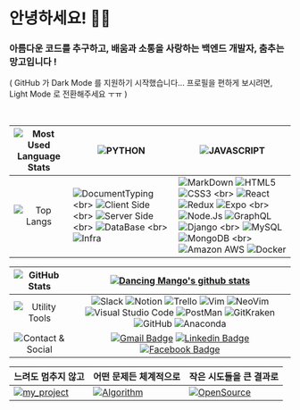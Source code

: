 # 안녕하세요! 👋😝

### 아름다운 코드를 추구하고, 배움과 소통을 사랑하는 백엔드 개발자, 춤추는 망고입니다 !
( GitHub 가 Dark Mode 를 지원하기 시작했습니다... 프로필을 편하게 보시려면, Light Mode 로 전환해주세요 ㅜㅠ )

<br>

| ![Most Used Language Stats](https://img.shields.io/badge/Most%20Used%20Language%20Stats-rgba(255,255,255,0)?style=for-the-badge) | ![PYTHON](https://img.shields.io/badge/-%E2%98%85%E2%98%85%E2%98%85%E2%98%86%E2%98%86-3776AB?style=for-the-badge&logo=Python&logoColor=3776AB&colorA=333333) | ![JAVASCRIPT](https://img.shields.io/badge/-%E2%98%85%E2%98%85%E2%98%85%E2%98%86%E2%98%86-F7DF1E?style=for-the-badge&logo=javascript&logoColor=F7DF1E&colorA=333333) |
|:-:|-|-|
| ![Top Langs](https://github-readme-stats.vercel.app/api/top-langs/?username=ensia96&layout=compact&exclude_repo=ensia96.github.io&langs_count=4) | ![DocumentTyping](https://img.shields.io/badge/DocumentTyping-rgba(255,255,255,0)?style=for-the-badge) <br> ![Client Side](https://img.shields.io/badge/Client%20Side-rgba(255,255,255,0)?style=for-the-badge) <br> ![Server Side](https://img.shields.io/badge/Server%20Side-rgba(255,255,255,0)?style=for-the-badge) <br> ![DataBase](https://img.shields.io/badge/DataBase-rgba(255,255,255,0)?style=for-the-badge) <br> ![Infra](https://img.shields.io/badge/Infra-rgba(255,255,255,0)?style=for-the-badge) | ![MarkDown](https://img.shields.io/badge/--rgba(255,255,255,0)?style=for-the-badge&logo=MarkDown&logoColor=000000) ![HTML5](https://img.shields.io/badge/--rgba(255,255,255,0)?style=for-the-badge&logo=HTML5&logoColor=E34F26) ![CSS3](https://img.shields.io/badge/--rgba(255,255,255,0)?style=for-the-badge&logo=CSS3&logoColor=1572B6) <br> ![React](https://img.shields.io/badge/--rgba(255,255,255,0)?style=for-the-badge&logo=React&logoColor=61DAFB) ![Redux](https://img.shields.io/badge/--rgba(255,255,255,0)?style=for-the-badge&logo=Redux&logoColor=764ABC) ![Expo](https://img.shields.io/badge/--rgba(255,255,255,0)?style=for-the-badge&logo=Expo&logoColor=000020) <br> ![Node.Js](https://img.shields.io/badge/--rgba(255,255,255,0)?style=for-the-badge&logo=Node.js&logoColor=339933) ![GraphQL](https://img.shields.io/badge/--rgba(255,255,255,0)?style=for-the-badge&logo=GraphQL&logoColor=E10098 ) ![Django](https://img.shields.io/badge/--rgba(255,255,255,0)?style=for-the-badge&logo=Django&logoColor=092E20) <br> ![MySQL](https://img.shields.io/badge/--rgba(255,255,255,0)?style=for-the-badge&logo=MySQL&logoColor=4479A1) ![MongoDB](https://img.shields.io/badge/--rgba(255,255,255,0)?style=for-the-badge&logo=MongoDB&logoColor=47A248) <br> ![Amazon AWS](https://img.shields.io/badge/--rgba(255,255,255,0)?style=for-the-badge&logo=Amazon%20AWS&logoColor=232F3E) ![Docker](https://img.shields.io/badge/--rgba(255,255,255,0)?style=for-the-badge&logo=Docker&logoColor=2496ED) |

| ![GitHub Stats](https://img.shields.io/badge/GitHub%20Stats-rgba(255,255,255,0)?style=for-the-badge) | [![Dancing Mango's github stats](https://github-readme-stats.vercel.app/api?username=ensia96&count_private=true&show_icons=true&theme=gruvbox&locale=kr)](https://github.com/ensia96) |
|:-:|:-:|
| ![Utility Tools](https://img.shields.io/badge/Utility%20Tools-rgba(255,255,255,0)?style=for-the-badge) | ![Slack](https://img.shields.io/badge/--rgba(255,255,255,0)?style=for-the-badge&logo=Slack&logoColor=4A154B) ![Notion](https://img.shields.io/badge/--rgba(255,255,255,0)?style=for-the-badge&logo=Notion&logoColor=000000) ![Trello](https://img.shields.io/badge/--rgba(255,255,255,0)?style=for-the-badge&logo=Trello&logoColor=0079BF) ![Vim](https://img.shields.io/badge/--rgba(255,255,255,0)?style=for-the-badge&logo=Vim&logoColor=019733) ![NeoVim](https://img.shields.io/badge/--rgba(255,255,255,0)?style=for-the-badge&logo=NeoVim&logoColor=57A143) ![Visual Studio Code](https://img.shields.io/badge/--rgba(255,255,255,0)?style=for-the-badge&logo=Visual%20Studio%20Code&logoColor=007ACC) ![PostMan](https://img.shields.io/badge/--rgba(255,255,255,0)?style=for-the-badge&logo=PostMan&logoColor=FF6C37) ![GitKraken](https://img.shields.io/badge/--rgba(255,255,255,0)?style=for-the-badge&logo=GitKraken&logoColor=179287) ![GitHub](https://img.shields.io/badge/--rgba(255,255,255,0)?style=for-the-badge&logo=GitHub&logoColor=181717) ![Anaconda](https://img.shields.io/badge/--rgba(255,255,255,0)?style=for-the-badge&logo=Anaconda&logoColor=42B029) |
| ![Contact & Social](https://img.shields.io/badge/Contact%20&%20Social-rgba(255,255,255,0)?style=for-the-badge) | [![Gmail Badge](https://img.shields.io/badge/Gmail-d14836?style=flat-square&logo=Gmail&logoColor=white&link=mailto:ensia96@gmail.com)](mailto:ensia96@gmail.com) [![Linkedin Badge](https://img.shields.io/badge/-LinkedIn-blue?style=flat-square&logo=Linkedin&logoColor=white&link=https://https://www.linkedin.com/in/ensia96/)](https://www.linkedin.com/in/ensia96/) [![Facebook Badge](https://img.shields.io/badge/facebook-1877f2?style=flat-square&logo=facebook&logoColor=white&link=https://www.facebook.com/profile.php?id=100005786230677)](https://www.facebook.com/profile.php?id=100005786230677) |

| 느려도 멈추지 않고 | 어떤 문제든 체계적으로 | 작은 시도들을 큰 결과로 |
|-|-|-|
| [![my_project](https://github-readme-stats.vercel.app/api/pin/?username=ensia96&repo=my_project)](https://github.com/ensia96/my_project) | [![Algorithm](https://github-readme-stats.vercel.app/api/pin/?username=ensia96&repo=Algorithm)](https://github.com/ensia96/Algorithm) | [![OpenSource](https://github-readme-stats.vercel.app/api/pin/?username=ensia96&repo=OpenSource)](https://github.com/ensia96/OpenSource) |

<!--
### 😝 Hi there 👋

**ensia96/ensia96** is a ✨ _special_ ✨ repository because its `README.md` (this file) appears on your GitHub profile.

| ![Contact & Social](https://img.shields.io/badge/Contact&Social-FFFFFF?style=for-the-badge) | [![Gmail Badge](https://img.shields.io/badge/Gmail-d14836?style=flat-square&logo=Gmail&logoColor=white&link=mailto:ensia96@gmail.com)](mailto:ensia96@gmail.com) [![Linkedin Badge](https://img.shields.io/badge/-LinkedIn-blue?style=flat-square&logo=Linkedin&logoColor=white&link=https://https://www.linkedin.com/in/ensia96/)](https://www.linkedin.com/in/ensia96/) [![Facebook Badge](https://img.shields.io/badge/facebook-1877f2?style=flat-square&logo=facebook&logoColor=white&link=https://www.facebook.com/profile.php?id=100005786230677)](https://www.facebook.com/profile.php?id=100005786230677) [![Instagram Badge](http://img.shields.io/badge/-Instagram-white?style=flat-square&logo=instagram&link=https://www.instagram.com/ensia96/)](https://www.instagram.com/ensia96/) |
|:-:|-|
| ![Languages](https://img.shields.io/badge/Languages-FFFFFF?style=for-the-badge) | ![PYTHON](https://img.shields.io/badge/PYTHON-%E2%98%85%E2%98%85%E2%98%85%E2%98%85%E2%98%86-0696D7?style=for-the-badge&logo=Python&logoColor=0696D7) ![JAVASCRIPT](https://img.shields.io/badge/JAVASCRIPT-%E2%98%85%E2%98%85%E2%98%85%E2%98%86%E2%98%86-FFE114?style=for-the-badge&logo=javascript&logoColor=FFE114) ![GO](https://img.shields.io/badge/Go-%E2%98%86-3edafa?style=for-the-badge&logo=Go&logoColor=3edafa) |
| ![Skills](https://img.shields.io/badge/Skills-FFFFFF?style=for-the-badge) | ![HTML5](https://img.shields.io/badge/--FFFFFF?style=for-the-badge&logo=HTML5&logoColor=E34F26) ![CSS3](https://img.shields.io/badge/--FFFFFF?style=for-the-badge&logo=CSS3&logoColor=1572B6) ![MarkDown](https://img.shields.io/badge/--FFFFFF?style=for-the-badge&logo=MarkDown&logoColor=000000) ![React](https://img.shields.io/badge/--FFFFFF?style=for-the-badge&logo=React&logoColor=61DAFB) ![Redux](https://img.shields.io/badge/--FFFFFF?style=for-the-badge&logo=Redux&logoColor=764ABC) ![Expo](https://img.shields.io/badge/--FFFFFF?style=for-the-badge&logo=Expo&logoColor=000020) ![Node.Js](https://img.shields.io/badge/--FFFFFF?style=for-the-badge&logo=Node.js&logoColor=339933) ![GraphQL](https://img.shields.io/badge/--FFFFFF?style=for-the-badge&logo=GraphQL&logoColor=E10098 ) ![Django](https://img.shields.io/badge/--FFFFFF?style=for-the-badge&logo=Django&logoColor=092E20) ![MySQL](https://img.shields.io/badge/--FFFFFF?style=for-the-badge&logo=MySQL&logoColor=4479A1) ![MongoDB](https://img.shields.io/badge/--FFFFFF?style=for-the-badge&logo=MongoDB&logoColor=47A248) ![Amazon AWS](https://img.shields.io/badge/--FFFFFF?style=for-the-badge&logo=Amazon%20AWS&logoColor=232F3E) ![Docker](https://img.shields.io/badge/--FFFFFF?style=for-the-badge&logo=Docker&logoColor=2496ED) |
| ![Tools](https://img.shields.io/badge/Tools-FFFFFF?style=for-the-badge) | ![Slack](https://img.shields.io/badge/--FFFFFF?style=for-the-badge&logo=Slack&logoColor=4A154B) ![Notion](https://img.shields.io/badge/--FFFFFF?style=for-the-badge&logo=Notion&logoColor=000000) ![Trello](https://img.shields.io/badge/--FFFFFF?style=for-the-badge&logo=Trello&logoColor=0079BF) ![Vim](https://img.shields.io/badge/--FFFFFF?style=for-the-badge&logo=Vim&logoColor=019733) ![NeoVim](https://img.shields.io/badge/--FFFFFF?style=for-the-badge&logo=NeoVim&logoColor=57A143) ![Visual Studio Code](https://img.shields.io/badge/--FFFFFF?style=for-the-badge&logo=Visual%20Studio%20Code&logoColor=007ACC) ![PostMan](https://img.shields.io/badge/--FFFFFF?style=for-the-badge&logo=PostMan&logoColor=FF6C37) ![GitKraken](https://img.shields.io/badge/--FFFFFF?style=for-the-badge&logo=GitKraken&logoColor=179287) ![GitHub](https://img.shields.io/badge/--FFFFFF?style=for-the-badge&logo=GitHub&logoColor=181717) |
| ![Status](https://img.shields.io/badge/Status-FFFFFF?style=for-the-badge) | [![Dancing Mango's github stats](https://github-readme-stats.vercel.app/api?username=ensia96&count_private=true&show_icons=true&theme=gruvbox)](https://github.com/ensia96) |

![Top Langs](https://github-readme-stats.vercel.app/api/top-langs/?username=ensia96&layout=compact&exclude_repo=ensia96.github.io&langs_count=4)


[![name](uri)](link)

//깃헙 레포 사용 언어 수
https://img.shields.io/github/languages/count/ensia96/survive
//깃헙 레포 최다빈도 언어
https://img.shields.io/github/languages/top/ensia96/survive
//깃헙 레포 코드 용량
https://img.shields.io/github/languages/code-size/ensia96/survive
//깃헙 레포 용량
https://img.shields.io/github/repo-size/ensia96/survive
//깃헙 레포 오픈 이슈 개수
https://img.shields.io/github/issues/ensia96/survive
//깃헙 레포 닫힌 이슈 개수
https://img.shields.io/github/issues-closed/ensi96/survive
//깃헙 레포 주간 커밋 수
https://img.shields.io/github/commit-activity/w/ensia96/survive
//깃헙 레포 라스트 커밋 날짜
https://img.shields.io/github/last-commit/ensia96/survive

Here are some ideas to get you started:

- 🔭 I’m currently working on ...
- 🌱 I’m currently learning ...
- 👯 I’m looking to collaborate on ...
- 🤔 I’m looking for help with ...
- 💬 Ask me about ...
- 📫 How to reach me: ...
- 😄 Pronouns: ...
- ⚡ Fun fact: ...

![PYTHON](https://img.shields.io/badge/PYTHON-%E2%98%85%E2%98%85%E2%98%85%E2%98%85%E2%98%86-0696D7?style=for-the-badge&logo=Python&logoColor=0696D7)
![JAVASCRIPT](https://img.shields.io/badge/JAVASCRIPT-%E2%98%85%E2%98%85%E2%98%85%E2%98%86%E2%98%86-FFE114?style=for-the-badge&logo=javascript&logoColor=FFE114)
![GO](https://img.shields.io/badge/Go-%E2%98%86-3edafa?style=for-the-badge&logo=Go&logoColor=3edafa)

[![Dancing Mango's github stats](https://github-readme-stats.vercel.app/api?username=ensia96&count_private=true&show_icons=true&theme=gruvbox)](https://github.com/ensia96/github-readme-stats)

[![Gmail Badge](https://img.shields.io/badge/Gmail-d14836?style=flat-square&logo=Gmail&logoColor=white&link=mailto:ensia96@gmail.com)](mailto:ensia96@gmail.com)
[![Facebook Badge](https://img.shields.io/badge/facebook-1877f2?style=flat-square&logo=facebook&logoColor=white&link=https://www.facebook.com/profile.php?id=100005786230677)](https://www.facebook.com/profile.php?id=100005786230677)
[![Instagram Badge](http://img.shields.io/badge/-Instagram-white?style=flat-square&logo=instagram&link=https://www.instagram.com/ensia96/)](https://www.instagram.com/ensia96/)
[![Linkedin Badge](https://img.shields.io/badge/-LinkedIn-blue?style=flat-square&logo=Linkedin&logoColor=white&link=https://www.linkedin.com/in/ensia96/)](https://www.linkedin.com/in/ensia96/)
[![Tech Blog Badge](http://img.shields.io/badge/-Tech%20blog-black?style=flat-square&logo=notion&link=https://www.notion.so/ensia96/3c41973085294a0fa376c9eea277cf91)](https://www.notion.so/ensia96/3c41973085294a0fa376c9eea277cf91)

### `느리지만 천천히`
[![my_project](https://github-readme-stats.vercel.app/api/pin/?username=ensia96&repo=my_project)](https://github.com/ensia96/my_project)
### `부족한 사고력 충전!`
[![Algorithm](https://github-readme-stats.vercel.app/api/pin/?username=ensia96&repo=Algorithm)](https://github.com/ensia96/Algorithm)

-->
